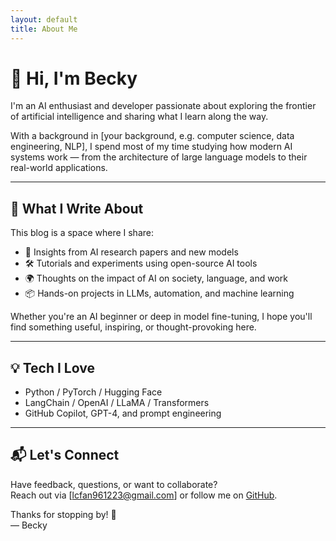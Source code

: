 ```yaml
---
layout: default
title: About Me
---
```


# 👋 Hi, I'm Becky

I'm an AI enthusiast and developer passionate about exploring the frontier of artificial intelligence and sharing what I learn along the way.

With a background in [your background, e.g. computer science, data engineering, NLP], I spend most of my time studying how modern AI systems work — from the architecture of large language models to their real-world applications.

---

## 🧠 What I Write About

This blog is a space where I share:

- 🔬 Insights from AI research papers and new models
- 🛠 Tutorials and experiments using open-source AI tools
- 🌍 Thoughts on the impact of AI on society, language, and work
- 📦 Hands-on projects in LLMs, automation, and machine learning

Whether you're an AI beginner or deep in model fine-tuning, I hope you'll find something useful, inspiring, or thought-provoking here.

---

## 💡 Tech I Love

- Python / PyTorch / Hugging Face
- LangChain / OpenAI / LLaMA / Transformers
- GitHub Copilot, GPT-4, and prompt engineering

---

## 📬 Let's Connect

Have feedback, questions, or want to collaborate?  
Reach out via [lcfan961223@gmail.com] or follow me on [GitHub](https://github.com/Lee-Becky).

Thanks for stopping by! 🚀  
— Becky

